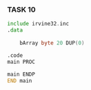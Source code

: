 ### TASK 10
``` asm
include irvine32.inc
.data
	
	bArray byte 20 DUP(0)

.code
main PROC
	
main ENDP
END main
```

